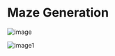 # Maze Generation

![image](https://github.com/nicholasleexyz/maze-svelte/assets/129869926/e1f3919f-e1ce-4aee-a98c-df484c9aaae8)

![image1](https://github.com/nicholasleexyz/maze-svelte/assets/129869926/5a1153d4-cab2-4bd8-b65b-527f990a2fa7)
